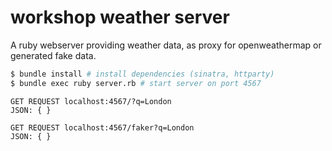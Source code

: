
# workshop weather server

A ruby webserver providing weather data, as proxy for openweathermap or
generated fake data.

```sh
$ bundle install # install dependencies (sinatra, httparty)
$ bundle exec ruby server.rb # start server on port 4567
```

```
GET REQUEST localhost:4567/?q=London
JSON: { }

GET REQUEST localhost:4567/faker?q=London
JSON: { }
```
